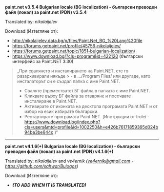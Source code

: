 **paint.net v3.5.4 Bulgarian locale (BG localization) - български преводен файл (локал) за paint.net (PDN) v3.5.4**

Translated by: _nikolaijelev_

Download (Изтегляне от):
* http://nikolaijelev.data.bg/p/files/Paint.Net_BG_%20Lang%20file
* https://forums.getpaint.net/profile/45756-nikolaijelev/
* https://forums.getpaint.net/topic/1851-bulgarian-localization/
* https://www.download.bg/?cls=program&id=422120 (български интерфейс за Paint.NET 3.30)

> „При свалянето и инсталирането на Paint.NET, сте го разархивирали някъде > - в .../Program Files/ или другаде, като инсталаторът си е създал папка с име Paint.NET.
> - Сваляте (премествате) БГ файла в папката с име Paint.NET.
> - Кликвате върху БГ файла за отваряне и посочвате инсталиране в Paint.NET.
> - Активирате от иконката на десктопа програмата Paint.NET и от избор на език избирате български.
> - Рестартирате програмата Paint.NET. (Инструкции от trolei - https://www.download.bg/index.php?cls=users&mtd=profile&id=1002250&h=e426b76171859395d024b94ba3be644c )“

---

**paint.net v4.1.6(+) Bulgarian locale (BG localization) - български преводен файл (локал) за paint.net (PDN) v4.1.6(+)**

Translated by: _nikolaijelev_ and _ve4ernik (ve4ernik@gmail.com - https://github.com/sahwar/Bulogos)_

Download (Изтегляне от):
* _**(TO ADD WHEN IT IS TRANSLATED)**_
